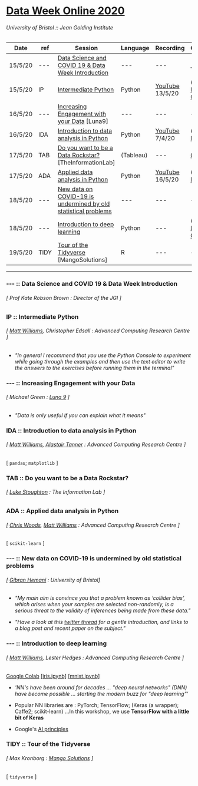 # [Data Week Online 2020](http://www.bristol.ac.uk/golding/get-involved/data-week-online-2020/)
###### University of Bristol :: Jean Golding Institute


| Date | ref | Session | Language | Recording | Course |
| --- | --- | --- | --- | --- | --- |
| 15/5/20 | --- | [Data Science and COVID 19 & Data Week Introduction](https://www.eventbrite.co.uk/e/data-science-and-covid-19-data-week-introduction-tickets-104979319972) | --- | --- | ___ |
| 15/5/20 | IP | [Intermediate Python](https://www.eventbrite.co.uk/e/intermediate-python-tickets-94390882671) | Python | [YouTube](https://www.youtube.com/watch?v=xWsJ_qk-eJE) 13/5/20 | ([link](https://milliams.com/courses/2020-06-15-intermediate_python/)); [link2](https://milliams.com/courses/intermediate_python/); [GitLab](https://gitlab.com/milliams/intermediate_python) |
| 16/5/20 | --- | [Increasing Engagement with your Data](https://www.eventbrite.co.uk/e/talk-increasing-engagement-with-your-data-tickets-104513705306) [Luna9] | --- | --- | --- |
| 16/5/20 | IDA | [Introduction to data analysis in Python](https://www.eventbrite.co.uk/e/introduction-to-data-analysis-in-python-tickets-94393402207) | Python | [YouTube](https://www.youtube.com/watch?v=NHrfNb6tZ6o) 7/4/20 | ([link](https://milliams.com/courses/2020-06-16-data_analysis_python/)); [link2](https://milliams.com/courses/data_analysis_python/) |
| 17/5/20 | TAB | [Do you want to be a Data Rockstar?](https://www.eventbrite.co.uk/e/do-you-want-to-be-a-data-rockstar-learn-tableau-tickets-97698716491) [TheInformationLab] | (Tableau) | --- | [GDrive](https://drive.google.com/drive/folders/1T2dO6o4HY_isykYc4JNvYKhpI3KiJc3H) |
| 17/5/20 | ADA | [Applied data analysis in Python](https://www.eventbrite.co.uk/e/applied-data-analysis-in-python-tickets-94394166493) | Python | [YouTube](https://www.youtube.com/watch?v=opX_9c2V9f4) 16/5/20 | ([link](https://milliams.com/courses/2020-06-17-applied_data_analysis/)); [link2](https://milliams.gitlab.io/applied_data_analysis/) |
| 18/5/20 | --- | [New data on COVID-19 is undermined by old statistical problems](https://www.eventbrite.co.uk/e/new-data-on-covid-19-is-undermined-by-old-statistical-problems-tickets-105058540924) | --- | --- | --- |
| 18/5/20 | --- | [Introduction to deep learning](https://www.eventbrite.co.uk/e/introduction-to-deep-learning-tickets-94400379075) | Python | --- | ([link](https://milliams.com/courses/2020-06-18-intro_deep_learning/)); [link2](https://milliams.com/courses/intro_deep_learning/#/); [GitHub](https://github.com/milliams/intro_deep_learning) |
| 19/5/20 | TIDY | [Tour of the Tidyverse](https://www.eventbrite.co.uk/e/tour-of-the-tidyverse-tickets-94383877719) [MangoSolutions] | R | --- | --- |

---

### --- :: Data Science and COVID 19 & Data Week Introduction
###### [ Prof Kate Robson Brown : Director of the JGI ]


### IP :: Intermediate Python
###### [ [Matt Williams](https://twitter.com/milliams), Christopher Edsall : Advanced Computing Research Centre ]

* *"In general I recommend that you use the Python Console to experiment while going through the examples and then use the text editor to write the answers to the exercises before running them in the terminal"*


### --- :: Increasing Engagement with your Data
###### [ Michael Green : [Luna 9](https://twitter.com/luna9design) ]

* *"Data is only useful if you can explain what it means"*


### IDA :: Introduction to data analysis in Python
###### [ [Matt Williams](https://twitter.com/milliams), [Alastair Tanner](https://twitter.com/alastairtanner) : Advanced Computing Research Centre ]

[ `pandas`; `matplotlib` ]


### TAB :: Do you want to be a Data Rockstar?
###### [ [Luke Stoughton](https://twitter.com/barnsleybeast) : The Information Lab ]


### ADA :: Applied data analysis in Python
###### [ [Chris Woods](https://twitter.com/chryswoods), [Matt Williams](https://twitter.com/milliams) : Advanced Computing Research Centre ]

[ `scikit-learn` ]


### --- :: New data on COVID-19 is undermined by old statistical problems
###### [ [Gibran Hemani](https://twitter.com/explodecomputer) : University of Bristol]

* *"My main aim is convince you that a problem known as ‘collider bias’, which arises when your samples are selected non-randomly, is a serious threat to the validity of inferences being made from these data."*

* *"Have a look at this [twitter thread](https://twitter.com/bristimtom/status/1250731747039379456?s=20) for a gentle introduction, and links to a blog post and recent paper on the subject."*


### --- :: Introduction to deep learning
###### [ [Matt Williams](https://twitter.com/milliams), Lester Hedges : Advanced Computing Research Centre ]

[Google Colab](https://colab.research.google.com/) [[iris.ipynb]](https://colab.research.google.com/github/milliams/intro_deep_learning/blob/master/iris.ipynb) [[mnist.ipynb]](https://colab.research.google.com/github/milliams/intro_deep_learning/blob/master/mnist.ipynb)

* *'NN's have been around for decades ... "deep neural networks" (DNN) have become possible ... starting the modern buzz for "deep learning"'*

* Popular NN libraries are : PyTorch; TensorFlow; (Keras (a wrapper); Caffe2; scikit-learn) ...In this workshop, we use **TensorFlow with a little bit of Keras**

* Google's [AI principles](https://blog.google/technology/ai/ai-principles/)


### TIDY :: Tour of the Tidyverse
###### [ Max Kronborg : [Mango Solutions](https://twitter.com/MangoTheCat) ]

[ `tidyverse` ]
